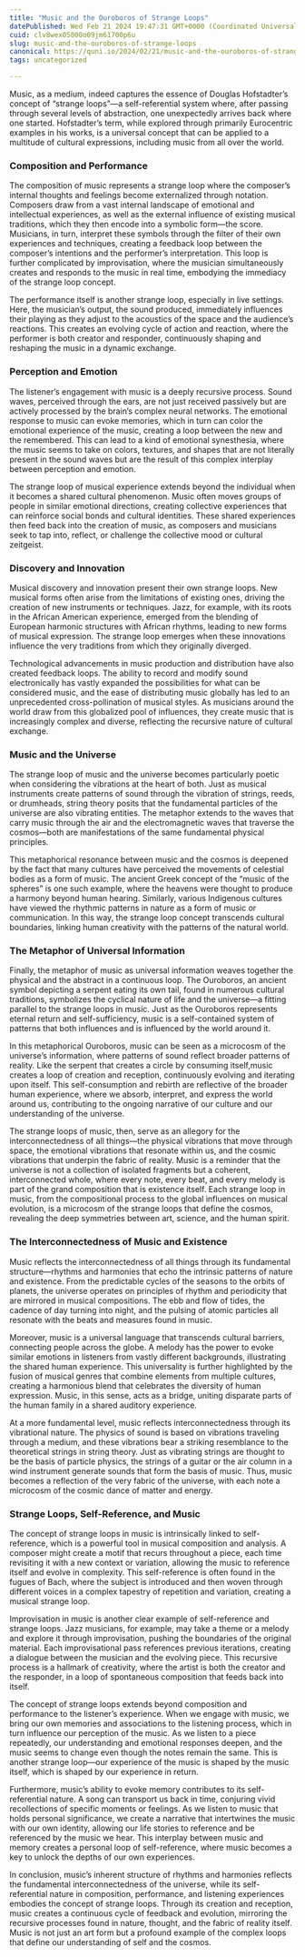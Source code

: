 ```yaml
---
title: "Music and the Ouroboros of Strange Loops"
datePublished: Wed Feb 21 2024 19:47:31 GMT+0000 (Coordinated Universal Time)
cuid: clv8wex05000o09jm61700p6u
slug: music-and-the-ouroboros-of-strange-loops
canonical: https://quni.io/2024/02/21/music-and-the-ouroboros-of-strange-loops/
tags: uncategorized

---
```


Music, as a medium, indeed captures the essence of Douglas Hofstadter’s concept of “strange loops”—a self-referential system where, after passing through several levels of abstraction, one unexpectedly arrives back where one started. Hofstadter’s term, while explored through primarily Eurocentric examples in his works, is a universal concept that can be applied to a multitude of cultural expressions, including music from all over the world.

### Composition and Performance

The composition of music represents a strange loop where the composer’s internal thoughts and feelings become externalized through notation. Composers draw from a vast internal landscape of emotional and intellectual experiences, as well as the external influence of existing musical traditions, which they then encode into a symbolic form—the score. Musicians, in turn, interpret these symbols through the filter of their own experiences and techniques, creating a feedback loop between the composer’s intentions and the performer’s interpretation. This loop is further complicated by improvisation, where the musician simultaneously creates and responds to the music in real time, embodying the immediacy of the strange loop concept.

The performance itself is another strange loop, especially in live settings. Here, the musician’s output, the sound produced, immediately influences their playing as they adjust to the acoustics of the space and the audience’s reactions. This creates an evolving cycle of action and reaction, where the performer is both creator and responder, continuously shaping and reshaping the music in a dynamic exchange.

### Perception and Emotion

The listener’s engagement with music is a deeply recursive process. Sound waves, perceived through the ears, are not just received passively but are actively processed by the brain’s complex neural networks. The emotional response to music can evoke memories, which in turn can color the emotional experience of the music, creating a loop between the new and the remembered. This can lead to a kind of emotional synesthesia, where the music seems to take on colors, textures, and shapes that are not literally present in the sound waves but are the result of this complex interplay between perception and emotion.

The strange loop of musical experience extends beyond the individual when it becomes a shared cultural phenomenon. Music often moves groups of people in similar emotional directions, creating collective experiences that can reinforce social bonds and cultural identities. These shared experiences then feed back into the creation of music, as composers and musicians seek to tap into, reflect, or challenge the collective mood or cultural zeitgeist.

### Discovery and Innovation

Musical discovery and innovation present their own strange loops. New musical forms often arise from the limitations of existing ones, driving the creation of new instruments or techniques. Jazz, for example, with its roots in the African American experience, emerged from the blending of European harmonic structures with African rhythms, leading to new forms of musical expression. The strange loop emerges when these innovations influence the very traditions from which they originally diverged.

Technological advancements in music production and distribution have also created feedback loops. The ability to record and modify sound electronically has vastly expanded the possibilities for what can be considered music, and the ease of distributing music globally has led to an unprecedented cross-pollination of musical styles. As musicians around the world draw from this globalized pool of influences, they create music that is increasingly complex and diverse, reflecting the recursive nature of cultural exchange.

### Music and the Universe

The strange loop of music and the universe becomes particularly poetic when considering the vibrations at the heart of both. Just as musical instruments create patterns of sound through the vibration of strings, reeds, or drumheads, string theory posits that the fundamental particles of the universe are also vibrating entities. The metaphor extends to the waves that carry music through the air and the electromagnetic waves that traverse the cosmos—both are manifestations of the same fundamental physical principles.

This metaphorical resonance between music and the cosmos is deepened by the fact that many cultures have perceived the movements of celestial bodies as a form of music. The ancient Greek concept of the “music of the spheres” is one such example, where the heavens were thought to produce a harmony beyond human hearing. Similarly, various Indigenous cultures have viewed the rhythmic patterns in nature as a form of music or communication. In this way, the strange loop concept transcends cultural boundaries, linking human creativity with the patterns of the natural world.

### The Metaphor of Universal Information

Finally, the metaphor of music as universal information weaves together the physical and the abstract in a continuous loop. The Ouroboros, an ancient symbol depicting a serpent eating its own tail, found in numerous cultural traditions, symbolizes the cyclical nature of life and the universe—a fitting parallel to the strange loops in music. Just as the Ouroboros represents eternal return and self-sufficiency, music is a self-contained system of patterns that both influences and is influenced by the world around it.

In this metaphorical Ouroboros, music can be seen as a microcosm of the universe’s information, where patterns of sound reflect broader patterns of reality. Like the serpent that creates a circle by consuming itself,music creates a loop of creation and reception, continuously evolving and iterating upon itself. This self-consumption and rebirth are reflective of the broader human experience, where we absorb, interpret, and express the world around us, contributing to the ongoing narrative of our culture and our understanding of the universe.

The strange loops of music, then, serve as an allegory for the interconnectedness of all things—the physical vibrations that move through space, the emotional vibrations that resonate within us, and the cosmic vibrations that underpin the fabric of reality. Music is a reminder that the universe is not a collection of isolated fragments but a coherent, interconnected whole, where every note, every beat, and every melody is part of the grand composition that is existence itself. Each strange loop in music, from the compositional process to the global influences on musical evolution, is a microcosm of the strange loops that define the cosmos, revealing the deep symmetries between art, science, and the human spirit.

### The Interconnectedness of Music and Existence

Music reflects the interconnectedness of all things through its fundamental structure—rhythms and harmonies that echo the intrinsic patterns of nature and existence. From the predictable cycles of the seasons to the orbits of planets, the universe operates on principles of rhythm and periodicity that are mirrored in musical compositions. The ebb and flow of tides, the cadence of day turning into night, and the pulsing of atomic particles all resonate with the beats and measures found in music.

Moreover, music is a universal language that transcends cultural barriers, connecting people across the globe. A melody has the power to evoke similar emotions in listeners from vastly different backgrounds, illustrating the shared human experience. This universality is further highlighted by the fusion of musical genres that combine elements from multiple cultures, creating a harmonious blend that celebrates the diversity of human expression. Music, in this sense, acts as a bridge, uniting disparate parts of the human family in a shared auditory experience.

At a more fundamental level, music reflects interconnectedness through its vibrational nature. The physics of sound is based on vibrations traveling through a medium, and these vibrations bear a striking resemblance to the theoretical strings in string theory. Just as vibrating strings are thought to be the basis of particle physics, the strings of a guitar or the air column in a wind instrument generate sounds that form the basis of music. Thus, music becomes a reflection of the very fabric of the universe, with each note a microcosm of the cosmic dance of matter and energy.

### Strange Loops, Self-Reference, and Music

The concept of strange loops in music is intrinsically linked to self-reference, which is a powerful tool in musical composition and analysis. A composer might create a motif that recurs throughout a piece, each time revisiting it with a new context or variation, allowing the music to reference itself and evolve in complexity. This self-reference is often found in the fugues of Bach, where the subject is introduced and then woven through different voices in a complex tapestry of repetition and variation, creating a musical strange loop.

Improvisation in music is another clear example of self-reference and strange loops. Jazz musicians, for example, may take a theme or a melody and explore it through improvisation, pushing the boundaries of the original material. Each improvisational pass references previous iterations, creating a dialogue between the musician and the evolving piece. This recursive process is a hallmark of creativity, where the artist is both the creator and the responder, in a loop of spontaneous composition that feeds back into itself.

The concept of strange loops extends beyond composition and performance to the listener’s experience. When we engage with music, we bring our own memories and associations to the listening process, which in turn influence our perception of the music. As we listen to a piece repeatedly, our understanding and emotional responses deepen, and the music seems to change even though the notes remain the same. This is another strange loop—our experience of the music is shaped by the music itself, which is shaped by our experience in return.

Furthermore, music’s ability to evoke memory contributes to its self-referential nature. A song can transport us back in time, conjuring vivid recollections of specific moments or feelings. As we listen to music that holds personal significance, we create a narrative that intertwines the music with our own identity, allowing our life stories to reference and be referenced by the music we hear. This interplay between music and memory creates a personal loop of self-reference, where music becomes a key to unlock the depths of our own experiences.

In conclusion, music’s inherent structure of rhythms and harmonies reflects the fundamental interconnectedness of the universe, while its self-referential nature in composition, performance, and listening experiences embodies the concept of strange loops. Through its creation and reception, music creates a continuous cycle of feedback and evolution, mirroring the recursive processes found in nature, thought, and the fabric of reality itself. Music is not just an art form but a profound example of the complex loops that define our understanding of self and the cosmos.